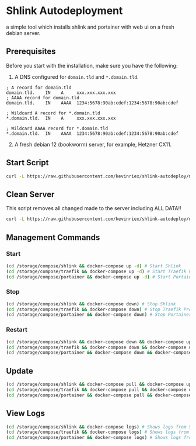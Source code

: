 # Shlink Autodeployment

a simple tool which installs shlink and portainer with web ui on a fresh debian server.

## Prerequisites

Before you start with the installation, make sure you have the following:

1. A DNS configured for `domain.tld` and `*.domain.tld`.

```dns
; A record for domain.tld
domain.tld.    IN    A     xxx.xxx.xxx.xxx
; AAAA record for domain.tld
domain.tld.    IN    AAAA  1234:5678:90ab:cdef:1234:5678:90ab:cdef

; Wildcard A record for *.domain.tld
*.domain.tld.  IN    A     xxx.xxx.xxx.xxx

; Wildcard AAAA record for *.domain.tld
*.domain.tld.  IN    AAAA  1234:5678:90ab:cdef:1234:5678:90ab:cdef
```

2. A fresh debian 12 (bookworm) server, for example, Hetzner CX11.

## Start Script

```bash
curl -L https://raw.githubusercontent.com/kevinriex/shlink-autodeploy/main/shlink-autodeploy.sh | sudo bash
```

## Clean Server

This script removes all changed made to the server including ALL DATA!!

```bash
curl -L https://raw.githubusercontent.com/kevinriex/shlink-autodeploy/main/clean-server.sh | sudo bash
```

## Management Commands

### Start

```bash
(cd /storage/compose/shlink && docker-compose up -d) # Start Shlink
(cd /storage/compose/traefik && docker-compose up -d) # Start Traefik Proxy
(cd /storage/compose/portainer && docker-compose up -d) # Start Portainer
```

### Stop

```bash
(cd /storage/compose/shlink && docker-compose down) # Stop Shlink
(cd /storage/compose/traefik && docker-compose down) # Stop Traefik Proxy
(cd /storage/compose/portainer && docker-compose down) # Stop Portainer
```

### Restart

```bash
(cd /storage/compose/shlink && docker-compose down && docker-compose up -d) # Restart Shlink
(cd /storage/compose/traefik && docker-compose down && docker-compose up -d) # Restart Traefik Proxy
(cd /storage/compose/portainer && docker-compose down && docker-compose up -d) # Restart Portainer
```

## Update

```bash
(cd /storage/compose/shlink && docker-compose pull && docker-compose up -d) # Restart Shlink
(cd /storage/compose/traefik && docker-compose pull && docker-compose up -d) # Restart Traefik Proxy
(cd /storage/compose/portainer && docker-compose pull && docker-compose up -d) # Restart Portainer
```

## View Logs

```bash
(cd /storage/compose/shlink && docker-compose logs) # Shows logs from Shlink
(cd /storage/compose/traefik && docker-compose logs) # Shows logs from Traefik Proxy
(cd /storage/compose/portainer && docker-compose logs) # Shows logs from Portainer
```